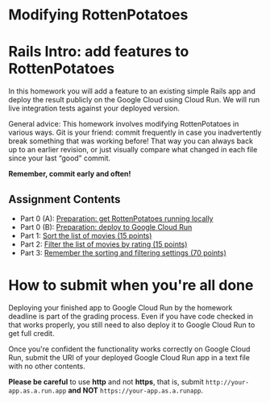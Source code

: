 Modifying RottenPotatoes
========================

# Rails Intro: add features to RottenPotatoes

In this homework you will add a feature to an existing simple Rails app
and deploy the result publicly on the Google Cloud using Cloud Run. We
will run live integration tests against your deployed version. 

General advice:  This homework involves modifying RottenPotatoes in
various ways. Git is your friend: commit frequently in case you
inadvertently break something that was working before! That way you can
always back up to an earlier revision, or just visually compare what
changed in each file since your last “good” commit. 

**Remember, commit early and often!**

## Assignment Contents

* Part 0 (A): [Preparation: get RottenPotatoes running locally](docs/part_0_A.md)
* Part 0 (B): [Preparation: deploy to Google Cloud Run](docs/part_0_B.md)
* Part 1: [Sort the list of movies (15 points)](docs/part_1.md)
* Part 2: [Filter the list of movies by rating (15 points)](docs/part_2.md)
* Part 3: [Remember the sorting and filtering settings (70 points)](docs/part_3.md)

# How to submit when you're all done

Deploying your finished app to Google Cloud Run by the homework deadline is part
of the grading process. Even if you have code checked in that works
properly, you still need to also deploy it to Google Cloud Run to get full
credit. 

Once you're confident the functionality works correctly on Google Cloud Run,
submit the URI of your deployed Google Cloud Run app in a text file with no other
contents. 

**Please be careful** to use **http** and not **https**, that is, 
submit `http://your-app.as.a.run.app` **and NOT**
`https://your-app.as.a.runapp`. 
